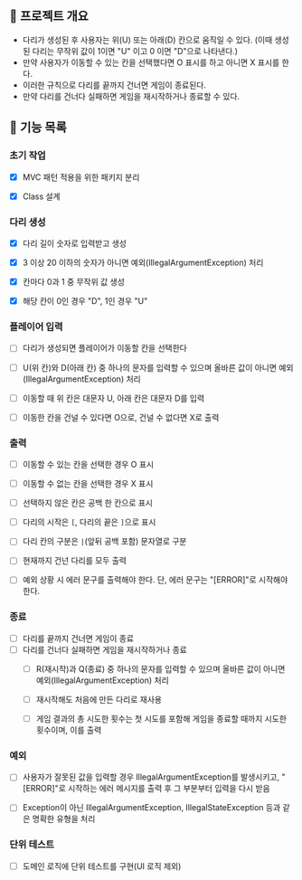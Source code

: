 ## 🎯 프로젝트 개요
- 다리가 생성된 후 사용자는 위(U) 또는 아래(D) 칸으로 움직일 수 있다.
(이때 생성된 다리는 무작위 값이 1이면 "U" 이고 0 이면 "D"으로 나타낸다.)
- 만약 사용자가 이동할 수 있는 칸을 선택했다면 O 표시를 하고 아니면 X 표시를 한다.
- 이러한 규칙으로 다리를 끝까지 건너면 게임이 종료된다.
- 만약 다리를 건너다 실패하면 게임을 재시작하거나 종료할 수 있다.

## 🚀 기능 목록
### 초기 작업
- [x] MVC 패턴 적용을 위한 패키지 분리
- [x] Class 설계


### 다리 생성
- [x] 다리 길이 숫자로 입력받고 생성
- [x] 3 이상 20 이하의 숫자가 아니면 예외(IllegalArgumentException) 처리
- [x] 칸마다 0과 1 중 무작위 값 생성 
- [x] 해당 칸이 0인 경우 "D", 1인 경우 "U"
  

### 플레이어 입력
- [ ] 다리가 생성되면 플레이어가 이동할 칸을 선택한다
- [ ]  U(위 칸)와 D(아래 칸) 중 하나의 문자를 입력할 수 있으며 올바른 값이 아니면 예외(IllegalArgumentException) 처리
- [ ] 이동할 때 위 칸은 대문자 U, 아래 칸은 대문자 D를 입력
- [ ] 이동한 칸을 건널 수 있다면 O으로, 건널 수 없다면 X로 출력


### 출력 
- [ ] 이동할 수 있는 칸을 선택한 경우 O 표시
- [ ] 이동할 수 없는 칸을 선택한 경우 X 표시
- [ ] 선택하지 않은 칸은 공백 한 칸으로 표시
- [ ] 다리의 시작은 `[`, 다리의 끝은 `]`으로 표시
- [ ] 다리 칸의 구분은 ` | `(앞뒤 공백 포함) 문자열로 구분
- [ ] 현재까지 건넌 다리를 모두 출력
- [ ] 예외 상황 시 에러 문구를 출력해야 한다. 단, 에러 문구는 "[ERROR]"로 시작해야 한다.


### 종료
- [ ] 다리를 끝까지 건너면 게임이 종료
- [ ] 다리를 건너다 실패하면 게임을 재시작하거나 종료
  - [ ] R(재시작)과 Q(종료) 중 하나의 문자를 입력할 수 있으며 올바른 값이 아니면 예외(IllegalArgumentException) 처리
  - [ ] 재시작해도 처음에 만든 다리로 재사용
  - [ ] 게임 결과의 총 시도한 횟수는 첫 시도를 포함해 게임을 종료할 때까지 시도한 횟수이며, 이를 출력


### 예외
- [ ] 사용자가 잘못된 값을 입력할 경우 IllegalArgumentException를 발생시키고, "[ERROR]"로 시작하는 에러 메시지를 출력 후 그 부분부터 입력을 다시 받음
- [ ] Exception이 아닌 IllegalArgumentException, IllegalStateException 등과 같은 명확한 유형을 처리


### 단위 테스트
- [ ] 도메인 로직에 단위 테스트를 구현(UI 로직 제외)


